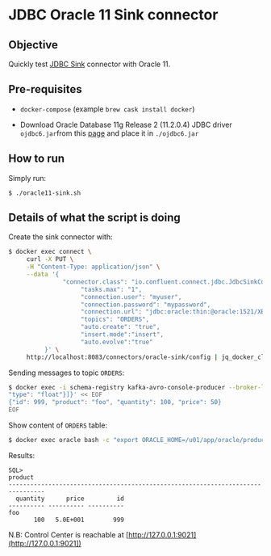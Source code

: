 # JDBC Oracle 11 Sink connector

## Objective

Quickly test [JDBC Sink](https://docs.confluent.io/current/connect/kafka-connect-jdbc/sink-connector/index.html#quick-start) connector with Oracle 11.

## Pre-requisites

* `docker-compose` (example `brew cask install docker`)


* Download Oracle Database 11g Release 2 (11.2.0.4) JDBC driver `ojdbc6.jar`from this [page](https://www.oracle.com/database/technologies/jdbcdriver-ucp-downloads.html) and place it in `./ojdbc6.jar`

## How to run

Simply run:

```
$ ./oracle11-sink.sh
```

## Details of what the script is doing

Create the sink connector with:

```bash
$ docker exec connect \
     curl -X PUT \
     -H "Content-Type: application/json" \
     --data '{
               "connector.class": "io.confluent.connect.jdbc.JdbcSinkConnector",
                    "tasks.max": "1",
                    "connection.user": "myuser",
                    "connection.password": "mypassword",
                    "connection.url": "jdbc:oracle:thin:@oracle:1521/XE",
                    "topics": "ORDERS",
                    "auto.create": "true",
                    "insert.mode":"insert",
                    "auto.evolve":"true"
          }' \
     http://localhost:8083/connectors/oracle-sink/config | jq_docker_cli .
```

Sending messages to topic `ORDERS`:

```bash
$ docker exec -i schema-registry kafka-avro-console-producer --broker-list broker:9092 --topic ORDERS --property value.schema='{"type":"record","name":"myrecord","fields":[{"name":"id","type":"int"},{"name":"product", "type": "string"}, {"name":"quantity", "type": "int"}, {"name":"price",
"type": "float"}]}' << EOF
{"id": 999, "product": "foo", "quantity": 100, "price": 50}
EOF
```

Show content of `ORDERS` table:

```bash
$ docker exec oracle bash -c "export ORACLE_HOME=/u01/app/oracle/product/11.2.0/xe/;export ORACLE_SID=xe;echo 'select * from ORDERS;' | /u01/app/oracle/product/11.2.0/xe/bin/sqlplus myuser/mypassword@//localhost:1521/XE"
```

Results:

```
SQL>
product
--------------------------------------------------------------------------------
  quantity      price         id
---------- ---------- ----------
foo
       100   5.0E+001        999

```

N.B: Control Center is reachable at [http://127.0.0.1:9021](http://127.0.0.1:9021])
